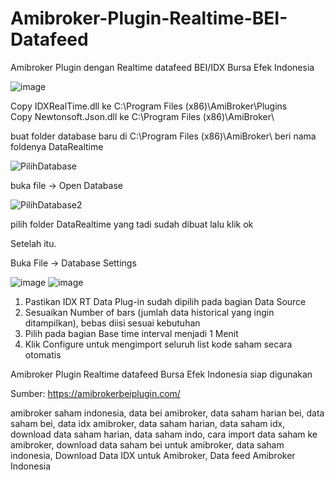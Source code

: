 # Amibroker-Plugin-Realtime-BEI-Datafeed
Amibroker Plugin dengan Realtime datafeed BEI/IDX Bursa Efek Indonesia

![image](https://user-images.githubusercontent.com/62891924/124506322-96b36f80-ddf5-11eb-9358-5e503d692a30.png)


Copy IDXRealTime.dll ke C:\Program Files (x86)\AmiBroker\Plugins\
Copy Newtonsoft.Json.dll ke C:\Program Files (x86)\AmiBroker\

buat folder database baru di C:\Program Files (x86)\AmiBroker\ beri nama foldenya DataRealtime

![PilihDatabase](https://user-images.githubusercontent.com/62891924/124963484-12a5f580-e04a-11eb-8987-4cd947e1b612.jpg)
 
buka file -> Open Database

![PilihDatabase2](https://user-images.githubusercontent.com/62891924/124963559-2d786a00-e04a-11eb-91cc-11dbd7080b14.jpg)

pilih folder DataRealtime yang tadi sudah dibuat lalu klik ok

Setelah itu.

Buka File -> Database Settings

![image](https://user-images.githubusercontent.com/62891924/124959665-a628f780-e045-11eb-8384-de20a060c821.png)
![image](https://user-images.githubusercontent.com/62891924/124960203-4717b280-e046-11eb-88f4-b19278b7eaed.png)

1. Pastikan IDX RT Data Plug-in sudah dipilih pada bagian Data Source
3. Sesuaikan Number of bars (jumlah data historical yang ingin ditampilkan), bebas diisi sesuai kebutuhan
4. Pilih pada bagian Base time interval menjadi 1 Menit
5. Klik Configure untuk mengimport seluruh list kode saham secara otomatis

Amibroker Plugin Realtime datafeed Bursa Efek Indonesia siap digunakan

Sumber: https://amibrokerbeiplugin.com/

amibroker saham indonesia, data bei amibroker, data saham harian bei, data saham bei, data idx amibroker, data saham harian, data saham idx, download data saham harian, data saham indo, cara import data saham ke amibroker, download data saham bei untuk amibroker, data saham indonesia, Download Data IDX untuk Amibroker, Data feed Amibroker Indonesia

